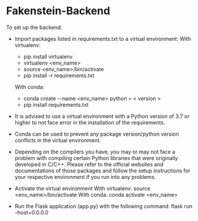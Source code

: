 # Fakenstein-Backend

To set up the backend:

- Import packages listed in requirements.txt to a virtual environment:
  With virtualenv:
  - pip install virtualenv
  - virtualenv <env_name> 
  - source <env_name>/bin/activate
  - pip install -r requirements.txt

  With conda:
  - conda create --name <env_name> python = < version >
  - pip install requirements.txt

- It is advised to use a virtual environment with a Python version of 3.7 or
higher to not face error in the installation of the requirements.
  
- Conda can be used to prevent any package version/python version conflicts
in the virtual environment.
  
- Depending on the compilers you have, you may or may not face a problem
with compiling certain Python libraries that were originally developed in C/C++. Please refer to the official websites and documentations of those packages and follow the setup instructions for your respective environment if you run into any problems.
  
- Activate the virtual environment
   With virtualenv:
      source <env_name>/bin/activate
  With conda:
      conda activate <env_name>
  
-  Run the Flask application (app.py) with the following command:
  flask run –host=0.0.0.0

